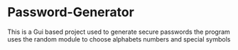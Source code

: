 # Password-Generator

This is a Gui based project used to generate secure passwords
the program uses the random module to choose alphabets numbers and special symbols 
